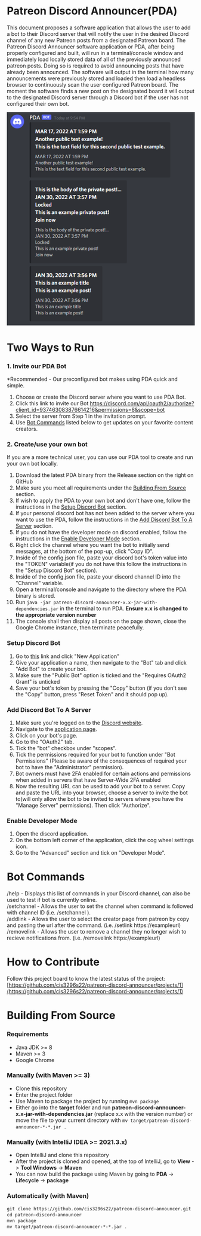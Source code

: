 # Patreon Discord Announcer(PDA)
This document proposes a software application that allows the user to add a bot to their Discord server that will notify the user in the desired Discord channel of any new Patreon posts from a designated Patreon board. The Patreon Discord Announcer software application or PDA, after being properly configured and built, will run in a terminal/console window and immediately load locally stored data of all of the previously announced patreon posts. Doing so is required to avoid announcing posts that have already been announced. The software will output in the terminal how many announcements were previously stored and loaded then load a headless browser to continuously scan the user configured Patreon board. The moment the software finds a new post on the designated board it will output to the designated Discord server through a Discord bot if the user has not configured their own bot.

![This is a screenshot.](pda_pic.png)
# Two Ways to Run

### 1. Invite our PDA Bot
*Recommended - Our preconfigured bot makes using PDA quick and simple.

1) Choose or create the Discord server where you want to use PDA Bot.
2) Click this link to invite our Bot https://discord.com/api/oauth2/authorize?client_id=937463083876614216&permissions=8&scope=bot
3) Select the server from Step 1 in the invitation prompt.
4) Use [Bot Commands](#bot-commands) listed below to get updates on your favorite content creators.


### 2. Create/use your own bot
If you are a more technical user, you can use our PDA tool to create and run your own bot locally.

1) Download the latest PDA binary from the Release section on the right on GitHub
2) Make sure you meet all requirements under the [Building From Source](#building-from-source) section.
3) If wish to apply the PDA to your own bot and don't have one, follow the instructions in the [Setup Discord Bot](#setup-discord-bot) section.
4) If your personal discord bot has not been added to the server where you want to use the PDA, follow the instructions in the [Add Discord Bot To A Server](#add-discord-bot-to-a-server) section.
5) If you do not have the developer mode on discord enabled, follow the instructions in the [Enable Developer Mode](#enable-developer-mode) section.
6) Right click the channel where you want the bot to initially send messages, at the bottom of the pop-up, click "Copy ID".
7) Inside of the config.json file, paste your discord bot's token value into the "TOKEN" variable(if you do not have this follow the instructions in the "Setup Discord Bot" section).
8) Inside of the config.json file, paste your discord channel ID into the "Channel" variable.
9) Open a terminal/console and navigate to the directory where the PDA binary is stored.
10) Run `java -jar patreon-discord-announcer-x.x-jar-with-dependencies.jar` in the terminal to run PDA.  **Ensure x.x is changed to the appropriate version number**
11) The console shall then display all posts on the page shown, close the Google Chrome instance, then terminate peacefully.

### Setup Discord Bot
1) Go to [this](https://discord.com/developers/applications) link and click "New Application"
2) Give your application a name, then navigate to the "Bot" tab and click "Add Bot" to create your bot.
3) Make sure the "Public Bot" option is ticked and the "Requires OAuth2 Grant" is unticked
4) Save your bot's token by pressing the "Copy" button (if you don't see the "Copy" button, press "Reset Token" and it should pop up).

### Add Discord Bot To A Server
1) Make sure you're logged on to the [Discord website](https://discord.com/).
2) Navigate to the [application page](https://discord.com/developers/applications).
3) Click on your bot's page.
4) Go to the "OAuth2" tab.
5) Tick the "bot" checkbox under "scopes".
6) Tick the permissions required for your bot to function under "Bot Permissions" (Please be aware of the consequences of required your bot to have the "Administrator" permission).
7) Bot owners must have 2FA enabled for certain actions and permissions when added in servers that have Server-Wide 2FA enabled
8) Now the resulting URL can be used to add your bot to a server. Copy and paste the URL into your browser, choose a server to invite the bot to(will only allow the bot to be invited to servers where you have the "Manage Server" permissions). Then click "Authorize".

### Enable Developer Mode
1) Open the discord application.
2) On the bottom left corner of the application, click the cog wheel settings icon.
3) Go to the "Advanced" section and tick on "Developer Mode".


# Bot Commands
/help - Displays this list of commands in your Discord channel, can also be used to test if bot is currently online.  
/setchannel - Allows the user to set the channel when command is followed with channel ID (i.e. /setchannel <Channel ID>).  
/addlink - Allows the user to select the creator page from patreon by copy and pasting the url after the command.
  (i.e. /setlink https:​//exampleurl)
/removelink - Allows the user to remove a channel they no longer wish to recieve notifications from.
  (i.e. /removelink https:​//exampleurl)

# How to Contribute
Follow this project board to know the latest status of the project: [https://github.com/cis3296s22/patreon-discord-announcer/projects/1](https://github.com/cis3296s22/patreon-discord-announcer/projects/1)

# Building From Source
### Requirements
- Java JDK >= 8
- Maven >= 3
- Google Chrome

### Manually (with Maven >= 3)
- Clone this repository
- Enter the project folder
- Use Maven to package the project by running `mvn package`
- Either go into the **target** folder and run **patreon-discord-announcer-x.x-jar-with-dependencies.jar** (replace x.x with the version number) or move the file to your current directory with `mv target/patreon-discord-announcer-*-*.jar .`

### Manually (with IntelliJ IDEA >= 2021.3.x)
- Open IntelliJ and clone this repository
- After the project is cloned and opened, at the top of IntelliJ, go to **View** -> **Tool Windows** -> **Maven**
- You can now build the package using Maven by going to **PDA** -> **Lifecycle** -> **package**

### Automatically (with Maven)
```
git clone https://github.com/cis3296s22/patreon-discord-announcer.git
cd patreon-discord-announcer
mvn package
mv target/patreon-discord-announcer-*-*.jar .
```
